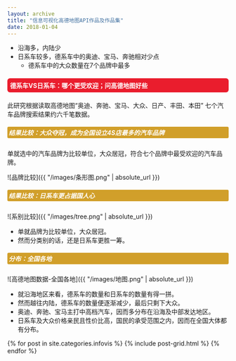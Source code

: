 ```yaml
---
layout: archive
title: "信息可视化高德地图API作品及作品集"
date: 2018-01-04
---
```


- 沿海多，内陆少
- 日系车较多，德系车中的奥迪、宝马、奔驰相对少点
  - 德系车中的大众数量在7个品牌中最多
 
<style>
h4{background: #EA1D2D; color:white; border-radius:6px; padding:6px;}
h5{background: #D19F2A; color:white; border-radius:3px; padding:3px;}
</style>
<h4>德系车VS日系车：哪个更受欢迎；问高德地图好些</h4>
此研究根据读取高德地图“奥迪、奔驰、宝马、大众、日产、丰田、本田” 七个汽车品牌搜索结果约六千笔数据。

<div class="row">
<div class="col-sm-7" markdown="1"><!-- left -->

##### 结果比较：大众夺冠，成为全国设立4S店最多的汽车品牌
单就选中的汽车品牌为比较单位，大众居冠，符合七个品牌中最受欢迎的汽车品牌。

![品牌比较]({{ "/images/条形图.png" | absolute_url }})

##### 结果比较：日系车更占据国人心 
![系别比较]({{ "/images/tree.png" | absolute_url }})

* 单就品牌为比较单位，大众居冠。
* 然而分类别的话，还是日系车更胜一筹。



</div> 
<div class="col-sm-5" markdown="1" ><!-- right -->

##### 分布：全国各地
![高德地图数据-全国各地]({{ "/images/地图.png" | absolute_url }})

* 就沿海地区来看，德系车的数量和日系车的数量有得一拼。
* 然而越往内陆，德系车的数量便逐渐减少，最后只剩下大众。
* 奥迪、奔驰、宝马主打中高档汽车，因而多分布在沿海及中部发达地区。
* 日系车及大众价格亲民且性价比高，国民的承受范围之内，因而在全国大体都有分布。

</div>

<div class="tiles">
{% for post in site.categories.infovis %}
  {% include post-grid.html %}
{% endfor %}
</div><!-- /.tiles 把所有categories 有 infovis 的列出来-->
